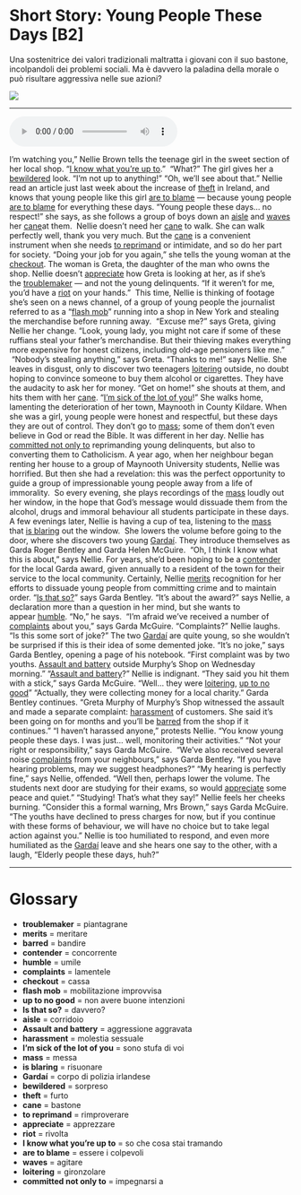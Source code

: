 # Short Story: Young People These Days   [B2]

Una sostenitrice dei valori tradizionali maltratta i giovani con il suo bastone, incolpandoli dei problemi sociali. Ma è davvero la paladina della morale o può risultare aggressiva nelle sue azioni?

![](Short%20Story%20Young%20People%20These%20Days.jpg)

--------------

<div>
<audio controls autoplay>
    <source src="https:/raw.githubusercontent.com/dartie/speakup/main/2024-05/Short%20Story%20Young%20People%20These%20Days.mp3" type="audio/mpeg">
</audio>
</div>


I’m watching you,” Nellie Brown tells the teenage girl in the sweet section of her local shop. “[I know what you’re up to](## "so che cosa stai tramando").” 
“What?” The girl gives her a [bewildered](## "sorpreso") look. “I’m not up to anything!”
“Oh, we’ll see about that.” Nellie read an article just last week about the increase of [theft](## "furto") in Ireland, and knows that young people like this girl [are to blame](## "essere i colpevoli") — because young people [are to blame](## "essere i colpevoli") for everything these days.
“Young people these days… no respect!” she says, as she follows a group of boys down an [aisle](## "corridoio") and [waves](## "agitare") her [cane](## "bastone")at them. 
Nellie doesn’t need her [cane](## "bastone") to walk. She can walk perfectly well, thank you very much. But the [cane](## "bastone") is a convenient instrument when she needs [to reprimand](## "rimproverare") or intimidate, and so do her part for society.
“Doing your job for you again,” she tells the young woman at the [checkout](## "cassa"). The woman is Greta, the daughter of the man who owns the shop. Nellie doesn’t [appreciate](## "apprezzare") how Greta is looking at her, as if she’s the [troublemaker](## "piantagrane") — and not the young delinquents. “If it weren’t for me, you’d have a [riot](## "rivolta") on your hands.” 
This time, Nellie is thinking of footage she’s seen on a news channel, of a group of young people the journalist referred to as a “[flash mob](## "mobilitazione improvvisa")” running into a shop in New York and stealing the merchandise before running away. 
“Excuse me?” says Greta, giving Nellie her change.
“Look, young lady, you might not care if some of these ruffians steal your father’s merchandise. But their thieving makes everything more expensive for honest citizens, including old-age pensioners like me.”
 “Nobody’s stealing anything,” says Greta.
“Thanks to me!” says Nellie.
She leaves in disgust, only to discover two teenagers [loitering](## "gironzolare") outside, no doubt hoping to convince someone to buy them alcohol or cigarettes. They have the audacity to ask her for money.
“Get on home!” she shouts at them, and hits them with her [cane](## "bastone"). “[I’m sick of the lot of you](## "sono stufa di voi")!”
She walks home, lamenting the deterioration of her town, Maynooth in County Kildare. When she was a girl, young people were honest and respectful, but these days they are out of control. They don’t go to [mass](## "messa"); some of them don’t even believe in God or read the Bible. It was different in her day.
Nellie has [committed not only to](## "impegnarsi a") reprimanding young delinquents, but also to converting them to Catholicism. A year ago, when her neighbour began renting her house to a group of Maynooth University students, Nellie was horrified. But then she had a revelation: this was the perfect opportunity to guide a group of impressionable young people away from a life of immorality. 
So every evening, she plays recordings of the [mass](## "messa") loudly out her window, in the hope that God’s message would dissuade them from the alcohol, drugs and immoral behaviour all students participate in these days.
A few evenings later, Nellie is having a cup of tea, listening to the [mass](## "messa") that [is blaring](## "risuonare") out the window. 
She lowers the volume before going to the door, where she discovers two young [Gardaí](## "corpo di polizia irlandese"). They introduce themselves as Garda Roger Bentley and Garda Helen McGuire. 
“Oh, I think I know what this is about,” says Nellie. For years, she’d been hoping to be a [contender](## "concorrente") for the local Garda award, given annually to a resident of the town for their service to the local community. Certainly, Nellie [merits](## "meritare") recognition for her efforts to dissuade young people from committing crime and to maintain order.
“[Is that so?](## "davvero?")” says Garda Bentley.
“It’s about the award?” says Nellie, a declaration more than a question in her mind, but she wants to appear [humble](## "umile").
“No,” he says. 
“I’m afraid we’ve received a number of [complaints](## "lamentele") about you,” says Garda McGuire.
“Complaints?” Nellie laughs. “Is this some sort of joke?”
The two [Gardaí](## "corpo di polizia irlandese") are quite young, so she wouldn’t be surprised if this is their idea of some demented joke.
“It’s no joke,” says Garda Bentley, opening a page of his notebook. “First complaint was by two youths. [Assault and battery](## "aggressione aggravata") outside Murphy’s Shop on Wednesday morning.”
“[Assault and battery](## "aggressione aggravata")?” Nellie is indignant.
“They said you hit them with a stick,” says Garda McGuire.
“Well… they were [loitering](## "gironzolare"), [up to no good](## "non avere buone intenzioni")”
“Actually, they were collecting money for a local charity.”
Garda Bentley continues. “Greta Murphy of Murphy’s Shop witnessed the assault and made a separate complaint: [harassment](## "molestia sessuale") of customers. She said it’s been going on for months and you’ll be [barred](## "bandire") from the shop if it continues.”
“I haven’t harassed anyone,” protests Nellie. “You know young people these days. I was just… well, monitoring their activities.”
“Not your right or responsibility,” says Garda McGuire. 
“We’ve also received several noise [complaints](## "lamentele") from your neighbours,” says Garda Bentley. “If you have hearing problems, may we suggest headphones?”
“My hearing is perfectly fine,” says Nellie, offended.
“Well then, perhaps lower the volume. The students next door are studying for their exams, so would [appreciate](## "apprezzare") some peace and quiet.”
“Studying! That’s what they say!” Nellie feels her cheeks burning.
“Consider this a formal warning, Mrs Brown,” says Garda McGuire. “The youths have declined to press charges for now, but if you continue with these forms of behaviour, we will have no choice but to take legal action against you.”
Nellie is too humiliated to respond, and even more humiliated as the [Gardaí](## "corpo di polizia irlandese") leave and she hears one say to the other, with a laugh, “Elderly people these days, huh?”  

--------------

<div style = "display:block; clear:both; page-break-after:always;"></div>

# Glossary
* **troublemaker** = piantagrane
* **merits** = meritare
* **barred** = bandire
* **contender** = concorrente
* **humble** = umile
* **complaints** = lamentele
* **checkout** = cassa
* **flash mob** = mobilitazione improvvisa
* **up to no good** = non avere buone intenzioni
* **Is that so?** = davvero?
* **aisle** = corridoio
* **Assault and battery** = aggressione aggravata
* **harassment** = molestia sessuale
* **I’m sick of the lot of you** = sono stufa di voi
* **mass** = messa
* **is blaring** = risuonare
* **Gardaí** = corpo di polizia irlandese
* **bewildered** = sorpreso
* **theft** = furto
* **cane** = bastone
* **to reprimand** = rimproverare
* **appreciate** = apprezzare
* **riot** = rivolta
* **I know what you’re up to** = so che cosa stai tramando
* **are to blame** = essere i colpevoli
* **waves** = agitare
* **loitering** = gironzolare
* **committed not only to** = impegnarsi a

